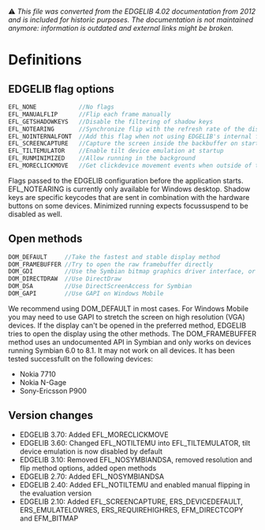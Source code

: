 :warning: _This file was converted from the EDGELIB 4.02 documentation from 2012 and is included for historic purposes. The documentation is not maintained anymore: information is outdated and external links might be broken._

# Definitions

## EDGELIB flag options
```c++
EFL_NONE            //No flags 
EFL_MANUALFLIP      //Flip each frame manually 
EFL_GETSHADOWKEYS   //Disable the filtering of shadow keys 
EFL_NOTEARING       //Synchronize flip with the refresh rate of the display 
EFL_NOINTERNALFONT  //Add this flag when not using EDGELIB's internal font 
EFL_SCREENCAPTURE   //Capture the screen inside the backbuffer on startup 
EFL_TILTEMULATOR    //Enable tilt device emulation at startup 
EFL_RUNMINIMIZED    //Allow running in the background 
EFL_MORECLICKMOVE   //Get clickdevice movement events when outside of the window  
```

Flags passed to the EDGELIB configuration before the application starts. EFL_NOTEARING is currently only available for Windows desktop. Shadow keys are specific keycodes that are sent in combination with the hardware buttons on some devices. Minimized running expects focussuspend to be disabled as well.

## Open methods
```c++
DOM_DEFAULT     //Take the fastest and stable display method 
DOM_FRAMEBUFFER //Try to open the raw framebuffer directly 
DOM_GDI         //Use the Symbian bitmap graphics driver interface, or GDI for Windows 
DOM_DIRECTDRAW  //Use DirectDraw 
DOM_DSA         //Use DirectScreenAccess for Symbian 
DOM_GAPI        //Use GAPI on Windows Mobile  
```

We recommend using DOM_DEFAULT in most cases. For Windows Mobile you may need to use GAPI to stretch the screen on high resolution (VGA) devices. If the display can't be opened in the preferred method, EDGELIB tries to open the display using the other methods. The DOM_FRAMEBUFFER method uses an undocumented API in Symbian and only works on devices running Symbian 6.0 to 8.1. It may not work on all devices. It has been tested successfullt on the following devices:

* Nokia 7710
* Nokia N-Gage
* Sony-Ericsson P900

## Version changes
- EDGELIB 3.70: Added EFL_MORECLICKMOVE 
- EDGELIB 3.60: Changed EFL_NOTILTEMU into EFL_TILTEMULATOR, tilt device emulation is now disabled by default 
- EDGELIB 3.10: Removed EFL_NOSYMBIANDSA, removed resolution and flip method options, added open methods 
- EDGELIB 2.70: Added EFL_NOSYMBIANDSA 
- EDGELIB 2.40: Added EFL_NOTILTEMU and enabled manual flipping in the evaluation version 
- EDGELIB 2.10: Added EFL_SCREENCAPTURE, ERS_DEVICEDEFAULT, ERS_EMULATELOWRES, ERS_REQUIREHIGHRES, EFM_DIRECTCOPY and EFM_BITMAP

